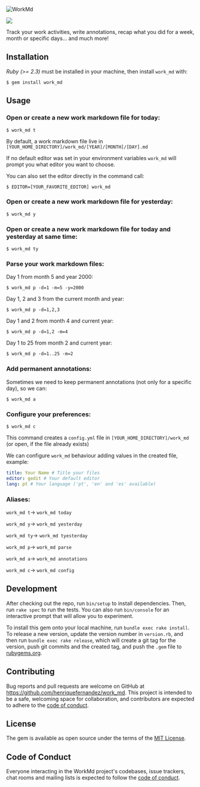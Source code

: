 ![WorkMd](https://raw.githubusercontent.com/henriquefernandez/work_md/master/logo-resized.png)

![](https://img.shields.io/gem/v/work_md?style=social)

Track your work activities, write annotations, recap what you did for a week, month or specific days... and much more!

## Installation

*Ruby (>= 2.3)* must be installed in your machine, then install `work_md` with:

    $ gem install work_md

## Usage

### Open or create a new work markdown file for today:

    $ work_md t

By default, a work markdown file live in `[YOUR_HOME_DIRECTORY]/work_md/[YEAR]/[MONTH]/[DAY].md`

If no default editor was set in your environment variables `work_md` will prompt you what editor you want to choose.

You can also set the editor directly in the command call:

    $ EDITOR=[YOUR_FAVORITE_EDITOR] work_md

### Open or create a new work markdown file for yesterday:

    $ work_md y

### Open or create a new work markdown file for today and yesterday at same time:

    $ work_md ty

### Parse your work markdown files:

Day 1 from month 5 and year 2000:

    $ work_md p -d=1 -m=5 -y=2000

Day 1, 2 and 3 from the current month and year:
             
    $ work_md p -d=1,2,3

Day 1 and 2 from month 4 and current year:

    $ work_md p -d=1,2 -m=4    

Day 1 to 25 from month 2 and current year:

    $ work_md p -d=1..25 -m=2    

### Add permanent annotations:

Sometimes we need to keep permanent annotations (not only for a specific day), so we can:

    $ work_md a

### Configure your preferences:

    $ work_md c

This command creates a `config.yml` file in `[YOUR_HOME_DIRECTORY]/work_md` (or open, if the file already exists)

We can configure `work_md` behaviour adding values in the created file, example:

```yaml
title: Your Name # Title your files
editor: gedit # Your default editor
lang: pt # Your language ('pt', 'en' and 'es' available)
```

### Aliases:

`work_md t`-> `work_md today`

`work_md y`-> `work_md yesterday`

`work_md ty`-> `work_md tyesterday`

`work_md p`-> `work_md parse`

`work_md a`-> `work_md annotations`

`work_md c`-> `work_md config`

## Development

After checking out the repo, run `bin/setup` to install dependencies. Then, run `rake spec` to run the tests. You can also run `bin/console` for an interactive prompt that will allow you to experiment.

To install this gem onto your local machine, run `bundle exec rake install`. To release a new version, update the version number in `version.rb`, and then run `bundle exec rake release`, which will create a git tag for the version, push git commits and the created tag, and push the `.gem` file to [rubygems.org](https://rubygems.org).

## Contributing

Bug reports and pull requests are welcome on GitHub at https://github.com/henriquefernandez/work_md. This project is intended to be a safe, welcoming space for collaboration, and contributors are expected to adhere to the [code of conduct](https://github.com/henriquefernandez/work_md/blob/master/CODE_OF_CONDUCT.md).

## License

The gem is available as open source under the terms of the [MIT License](https://opensource.org/licenses/MIT).

## Code of Conduct

Everyone interacting in the WorkMd project's codebases, issue trackers, chat rooms and mailing lists is expected to follow the [code of conduct](https://github.com/henriquefernandez/work_md/blob/master/CODE_OF_CONDUCT.md).
